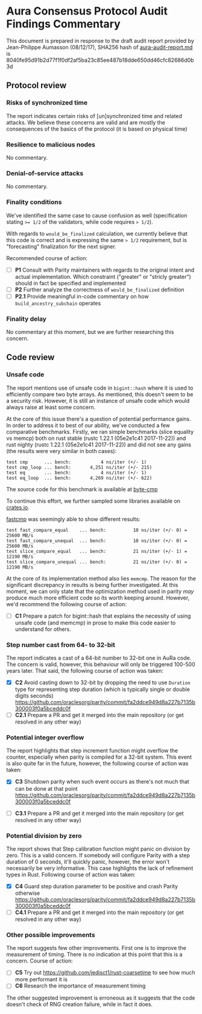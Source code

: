 # Aura Consensus Protocol Audit Findings Commentary

This document is prepared in response to the draft audit report provided
by Jean-Philippe Aumasson (08/12/17), SHA256 hash of [aura-audit-report.md](aura-audit-report.md)
is 8040fe95d91b2d77f1f0df2af5ba23c85ee487b18dde650dd46cfc82686d0b3d

## Protocol review

### Risks of synchronized time

The report indicates certain risks of [un]synchronized time and related attacks.
We believe these concerns are valid and are mostly the consequences of the
basics of the protocol (it is based on physical time)

### Resilience to malicious nodes

No commentary.

### Denial-of-service attacks

No commentary.

### Finality conditions

We've identified the same case to cause confusion as well (specification
stating `>= 1/2` of the validators, while code requires `> 1/2`).

With regards to `would_be_finalized` calculation, we currently believe
that this code is correct and is expressing the same `> 1/2` requirement,
but is "forecasting" finalization for the next signer.

Recommended course of action:

- [ ] **P1** Consult with Parity maintainers with regards to the original intent
      and actual implementation. Which constraint ("greater" or "stricly greater")
      should in fact be specified and implemented
- [ ] **P2** Further analyze the correctness of `would_be_finalized` definition
- [ ] **P2.1** Provide meaningful in-code commentary on how `build_ancestry_subchain`
               operates

### Finality delay

No commentary at this moment, but we are further researching this concern.

## Code review

### Unsafe code

The report mentions use of unsafe code in `bigint::hash` where it is used
to efficiently compare two byte arrays. As mentioned, this doesn't seem
to be a security risk. However, it is still an instance of unsafe code
which would always raise at least some concern.

At the core of this issue there's a question of potential performance gains.
In order to address it to best of our ability, we've conducted a few comparative
benchmarks. Firstly, we ran simple benchmarks (slice equality vs memcp) both on
rust stable (rustc 1.22.1 (05e2e1c41 2017-11-22)) and rust nighty (rustc 1.22.1 (05e2e1c41 2017-11-22))
and did not see any gains (the results were very similar in both cases):

```
test cmp      ... bench:           4 ns/iter (+/- 1)
test cmp_loop ... bench:       4,251 ns/iter (+/- 215)
test eq       ... bench:           4 ns/iter (+/- 1)
test eq_loop  ... bench:       4,269 ns/iter (+/- 622)
```

The source code for this benchmark is available at [byte-cmp](byte-cmp)

To continue this effort, we further sampled some libraries available
on [crates.io](https://crates.io).

[fastcmp](https://github.com/saschagrunert/fastcmp) was seemingly able
to show different results:

```
test fast_compare_equal    ... bench:          10 ns/iter (+/- 0) = 25600 MB/s
test fast_compare_unequal  ... bench:          10 ns/iter (+/- 0) = 25600 MB/s
test slice_compare_equal   ... bench:          21 ns/iter (+/- 1) = 12190 MB/s
test slice_compare_unequal ... bench:          21 ns/iter (+/- 0) = 12190 MB/s
```

At the core of its implementation method also lies `memcmp`. The reason for the
significant discrepancy in results is being further investigated. At this moment,
we can only state that the optimization method used in parity *may* produce
much more efficient code so its worth keeping around. However, we'd recommend
the following course of action:

- [ ] **C1** Prepare a patch for bigint::hash that explains the necessity of using unsafe
code (and memcmp) in prose to make this code easier to understand for others.

### Step number cast from 64- to 32-bit

The report indicates a cast of a 64-bit number to 32-bit one in AuRa code. The concern
is valid, however, this behaviour will only be triggered 100-500 years later. That said,
the following course of action was taken:

- [x] **C2** Avoid casting down to 32-bit by dropping the need to use `Duration` type
      for representing step duration (which is typically single or double digits seconds)
      https://github.com/oraclesorg/parity/commit/fa2ddce949d8a227b7135b300003f0a5bceddc0f
- [ ] **C2.1** Prepare a PR and get it merged into the main repository (or get resolved in
      any other way)

### Potential integer overflow

The report highlights that step increment function might overflow the counter, especially
when parity is compiled for a 32-bit system. This event is also quite far in the future,
however, the following course of action was taken:

- [x] **C3** Shutdown parity when such event occurs as there's not much that can be done
      at that point https://github.com/oraclesorg/parity/commit/fa2ddce949d8a227b7135b300003f0a5bceddc0f
- [ ] **C3.1** Prepare a PR and get it merged into the main repository (or get resolved in
      any other way)


### Potential division by zero

The report shows that Step calibration function might panic on division by zero. This is a
valid concern. If somebody will configure Parity with a step duration of 0 seconds, it'll
quickly panic, however, the error won't necessarily be very informative. This case highlights
the lack of refinement types in Rust. Following course of action was taken:

- [x] **C4** Guard step duration parameter to be positive and crash Parity otherwise
     https://github.com/oraclesorg/parity/commit/fa2ddce949d8a227b7135b300003f0a5bceddc0f
- [ ] **C4.1** Prepare a PR and get it merged into the main repository (or get resolved in
      any other way)

### Other possible improvements

The report suggests few other improvements. First one is to improve the measurement of timing.
There is no indication at this point that this is a concern. Course of action:

- [ ] **C5** Try out https://github.com/jedisct1/rust-coarsetime to see how much more
      performant it is
- [ ] **C6** Research the importance of measurement timing

The other suggested improvement is erroneous as it suggests that the code doesn't check
of RNG creation failure, while in fact it does.
